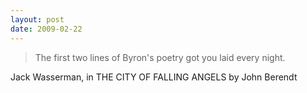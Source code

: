 ```yaml
---
layout: post
date: 2009-02-22
--- 
```


>The first two lines of Byron's poetry got you laid every night.

Jack Wasserman, in THE CITY OF FALLING ANGELS by John Berendt
